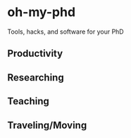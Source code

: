 oh-my-phd
=========

Tools, hacks, and software for your PhD

## Productivity

## Researching

## Teaching

## Traveling/Moving
